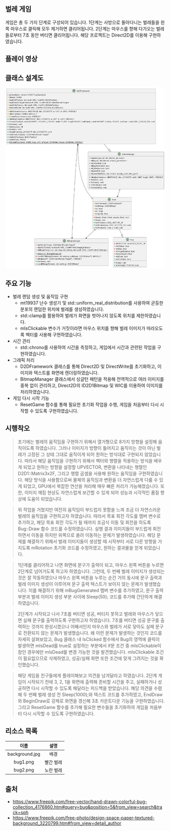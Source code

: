 ## 벌레 게임
게임은 총 두 가지 단계로 구성되어 있습니다. 1단계는 사방으로 돌아다니는 벌레들을 왼쪽 마우스로 클릭해 모두 제거하면 클리어됩니다. 2단계는 마우스를 향해 다가오는 벌레들로부터 7초 동안 버티면 클리어됩니다. 해당 프로젝트는 Direct2D를 이용해 구현하였습니다.

## 플레이 영상

## 클래스 설계도
![클래스 설계도](/out/Bug_Game/Bug_Game.png)

## 주요 기능
- 벌레 랜덤 생성 및 움직임 구현
  - mt19937 난수 생성기 및 std::uniform_real_distribution를 사용하여 균등한 분포의 랜덤한 위치에 벌레를 생성하였습니다.
  - std::clamp를 활용하여 벌레가 화면을 벗어나지 않도록 위치를 제한하였습니다.
  - mIsClickable 변수가 거짓이라면 마우스 위치를 향해 벌레 이미지가 따라오도록 벡터를 사용해 구현하였습니다.
- 시간 관리
  - std::chrono를 사용하여 시간을 측정하고, 게임에서 시간과 관련된 작업을 구현하였습니다.
- 그래픽 처리
  - D2DFramework 클래스를 통해 Direct2D 및 DirectWrite를 초기화하고, 이미지와 텍스트를 화면에 렌더링하였습니다.
  - BitmapManager 클래스에서 싱글턴 패턴을 적용해 전역적으로 여러 이미지를 중복 없이 관리하고, Direct2D의 ID2D1Bitmap 및 WIC를 이용하여 이미지를 처리하였습니다.
- 게임 다시 시작 기능
  - ResetGame 함수를 통해 필요한 초기화 작업을 수행, 게임을 처음부터 다시 시작할 수 있도록 구현하였습니다.

## 시행착오
> 초기에는 벌레의 움직임을 구현하기 위해서 열거형으로 8가지 방향을 설정해 움직이도록 하였습니다. 그러나 이미지가 방향이 틀어지고 움직이는 것이 아닌 벌레가 고정된 그 상태 그대로 움직이게 되어 원하는 방식대로 구현되지 않았습니다. 따라서 해당 움직임을 구현하기 위해서 벡터와 행렬을 적용하는 방식을 배우게 되었고 원하는 방향을 설정할 UPVECTOR, 변환을 나타내는 행렬인 D2D1::Matrix3x2F, 그리고 행렬 곱셈을 사용해 원하는 움직임을 구현하였습니다. 해당 방식을 사용함으로써 물체의 움직임과 변환을 더 자연스럽게 다룰 수 있게 되었고, GPU에서 복잡한 연산을 처리해 매우 빠른 처리가 가능해졌습니다. 또한, 이미지 깨짐 현상도 자연스럽게 보간할 수 있게 되어 성능과 시각적인 품질 향상에 도움이 되었습니다.

> 위 작업을 거쳤지만 여전히 움직임이 부드럽지 못함을 느껴 조금 더 자연스러운 벌레의 움직임을 구현하고자 하였습니다. 따라서 목표 회전 각도를 멤버 변수로 추가하고, 해당 목표 회전 각도가 될 때까지 조금식 이동 및 회전을 하도록 Bug::Draw 함수 코드를 수정하였습니다. 실행 결과 이미지들이 부드럽게 회전하면서 이동을 하지만 위쪽으로 쏠려 이동하는 문제가 발생하였습니다. 해당 문제를 해결하기 위해서 벌레 이미지들이 생성할 때 시작부터 서로 다른 방향을 가지도록 mRotation 초기화 코드를 수정하였고, 원하는 결과물을 얻게 되었습니다.

> 1단계를 클리어하고 나면 화면에 문구가 출력이 되고, 마우스 왼쪽 버튼을 누르면 2단계로 넘어가도록 하고자 하였습니다. 그런데, 두 번째 벌레 이미지가 생성되는 것은 잘 작동하였으나 마우스 왼쪽 버튼을 누루는 순간 거의 동시에 문구 출력과 벌레 이미지 생성이 이루어져 문구 출력 텍스트가 보이지 않는 문제가 발생했습니다. 이를 해결하기 위해 mBugGenerated 멤버 변수를 추가하였고, 문구 출력 부분과 벌레 이미지 생성 부분 사이에 Sleep(50); 코드를 추가해 간단하게 해결하였습니다.

> 2단계가 시작되고 나서 7초를 버티면 성공, 버티지 못하고 벌레와 마우스가 닿으면 실패 문구를 출력하도록 구현하고자 하였습니다. 7초를 버티면 성공 문구를 출력하는 것까지 완성시켰으나 어째서인지 마우스와 벌레가 서로 닿아도 실패 문구로 전환되지 않는 문제가 발생했습니다. 왜 이런 문제가 발생하는 것인지 코드를 자세히 살펴보았고, Bug 클래스 내 IsClicked 함수에서 Bug의 영역에 클릭이 발생하면 mIsDead를 true로 설정하는 부분에서 if문 조건 중 mIsClickable이 참인 경우에만 mIsDead를 변경 가능한 것을 발견했습니다. mIsClickable 조건이 필요없으므로 삭제하였고, 성공/실패 화면 또한 조건에 맞게 그려지는 것을 확인했습니다.

> 해당 게임을 친구들에게 플레이해보고 의견을 남겨달라고 하였습니다. 2단계 게임이 시작되기 전에 3, 2, 1을 화면에 출력해 준비할 시간을 주고, 실패하거나 성공하면 다시 시작할 수 있도록 해달라는 피드백을 받았습니다. 해당 의견을 수렴해 두 번째 벌레 생성 전 Sleep(1000);와 텍스트 코드를 추가하였고, EndDraw와 BeginDraw로 강제로 화면을 갱신해 3초 카운트다운 기능을 구현하였습니다. 그리고 ResetGame 함수를 추가해 필요한 변수들을 초기화하여 게임을 처음부터 다시 시작할 수 있도록 구현하였습니다.

## 리소스 목록
|      이름      |   설명    |
| :------------: | :-------: |
| background.jpg |   배경    |
|    bug1.png    | 빨간 벌레 |
|    bug2.png    | 노란 벌레 |

## 출처
- https://www.freepik.com/free-vector/hand-drawn-colorful-bug-collection_4176860.htm#query=bug&position=5&from_view=search&track=sph
- https://www.freepik.com/free-photo/design-space-paper-textured-background_3220799.htm#from_view=detail_author
